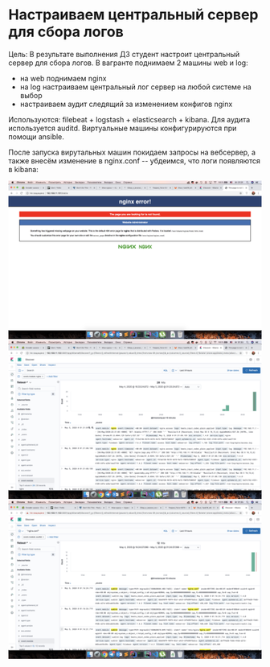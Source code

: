 # Настраиваем центральный сервер для сбора логов
Цель: В результате выполнения ДЗ студент настроит центральный сервер для сбора логов.
В вагранте поднимаем 2 машины web и log:
- на web поднимаем nginx
- на log настраиваем центральный лог сервер на любой системе на выбор
- настраиваем аудит следящий за изменением конфигов nginx

Используются: filebeat + logstash + elasticsearch + kibana.
Для аудита используется auditd.
Виртуальные машины конфигурируются при помощи ansible.

После запуска вирутальных машин покидаем запросы на вебсервер, а также внесём изменение в nginx.conf -- убдеимся, что логи появляются в kibana:

![Nginx](https://github.com/AntonYuriev/otus-linux-hw/blob/master/hw16/screenshots/request.png?raw=true)
![Request log](https://github.com/AntonYuriev/otus-linux-hw/blob/master/hw16/screenshots/request-log.png?raw=true)
![Auditd log](https://github.com/AntonYuriev/otus-linux-hw/blob/master/hw16/screenshots/auditd-log.png?raw=true)
